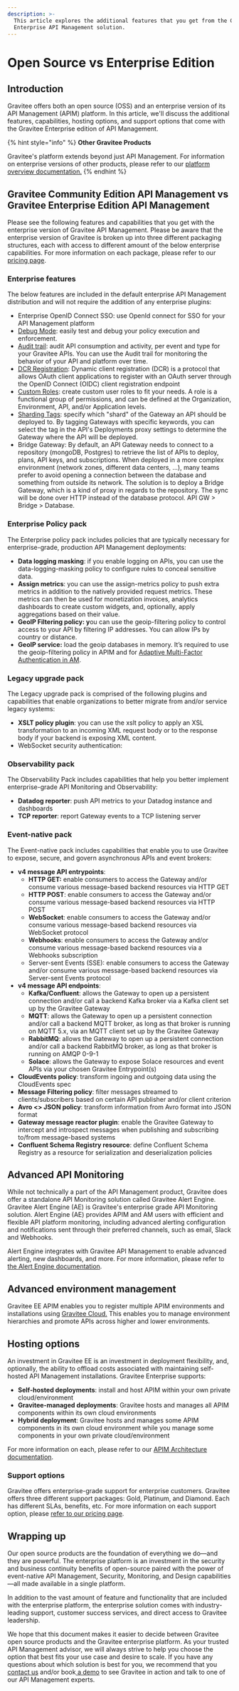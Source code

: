```yaml
---
description: >-
  This article explores the additional features that you get from the Gravitee
  Enterprise API Management solution.
---
```


# Open Source vs Enterprise Edition

## Introduction

Gravitee offers both an open source (OSS) and an enterprise version of its API Management (APIM) platform. In this article, we'll discuss the additional features, capabilities, hosting options, and support options that come with the Gravitee Enterprise edition of API Management.

{% hint style="info" %}
**Other Gravitee Products**

Gravitee's platform extends beyond just API Management. For information on enterprise versions of other products, please refer to our [platform overview documentation.](https://documentation.gravitee.io/platform-overview/gravitee-essentials/gravitee-offerings-ce-vs-ee)
{% endhint %}

## Gravitee Community Edition API Management vs Gravitee Enterprise Edition API Management

Please see the following features and capabilities that you get with the enterprise version of Gravitee API Management. Please be aware that the enterprise version of Gravitee is broken up into three different packaging structures, each with access to different amount of the below enterprise capabilities. For more information on each package, please refer to our [pricing page](https://www.gravitee.io/pricing).

### Enterprise features

The below features are included in the default enterprise API Management distribution and will not require the addition of any enterprise plugins:

* Enterprise OpenID Connect SSO: use OpenId connect for SSO for your API Management platform
* [Debug Mode](../../guides/policy-design/v2-api-policy-design-studio.md#debug-mode): easily test and debug your policy execution and enforcement.
* [Audit trail](../../guides/api-measurement-tracking-and-analytics/#the-audit-trail): audit API consumption and activity, per event and type for your Gravitee APIs. You can use the Audit trail for monitoring the behavior of your API and platform over time.
* [DCR Registration](../../guides/api-exposure-plans-applications-and-subscriptions/plans-1.md#dynamic-client-registration-provider): Dynamic client registration (DCR) is a protocol that allows OAuth client applications to register with an OAuth server through the OpenID Connect (OIDC) client registration endpoint
* [Custom Roles](../../guides/administration/user-management-and-permissions.md#roles): create custom user roles to fit your needs. A role is a functional group of permissions, and can be defined at the Organization, Environment, API, and/or Application levels.
* [Sharding Tags](../../getting-started/configuration/configure-sharding-tags-for-your-gravitee-api-gateways.md): specify which "shard" of the Gateway an API should be deployed to. By tagging Gateways with specific keywords, you can select the tag in the API's Deployments proxy settings to determine the Gateway where the API will be deployed.
* Bridge Gateway: By default, an API Gateway needs to connect to a repository (mongoDB, Postgres) to retrieve the list of APIs to deploy, plans, API keys, and subscriptions. When deployed in a more complex environment (network zones, different data centers, ...), many teams prefer to avoid opening a connection between the database and something from outside its network. The solution is to deploy a Bridge Gateway, which is a kind of proxy in regards to the repository. The sync will be done over HTTP instead of the database protocol. API GW > Bridge > Database.

### Enterprise Policy pack

The Enterprise policy pack includes policies that are typically necessary for enterprise-grade, production API Management deployments:

* **Data logging masking**: if you enable logging on APIs, you can use the data-logging-masking policy to configure rules to conceal sensitive data.
* **Assign metrics**: you can use the assign-metrics policy to push extra metrics in addition to the natively provided request metrics. These metrics can then be used for monetization invoices, analytics dashboards to create custom widgets, and, optionally, apply aggregations based on their value.
* **GeoIP Filtering policy: y**ou can use the geoip-filtering policy to control access to your API by filtering IP addresses. You can allow IPs by country or distance.
* **GeoIP service:** load the geoip databases in memory. It’s required to use the geoip-filtering policy in APIM and for [Adaptive Multi-Factor Authentication in AM](https://documentation.gravitee.io/am).

### Legacy upgrade pack

The Legacy upgrade pack is comprised of the following plugins and capabilities that enable organizations to better migrate from and/or service legacy systems:

* **XSLT policy plugin**: you can use the xslt policy to apply an XSL transformation to an incoming XML request body or to the response body if your backend is exposing XML content.
* WebSocket security authentication:&#x20;

### Observability pack

The Observability Pack includes capabilities that help you better implement enterprise-grade API Monitoring and Observability:

* **Datadog reporter**: push API metrics to your Datadog instance and dashboards
* **TCP reporter**: report Gateway events to a TCP listening server

### Event-native pack

The Event-native pack includes capabilities that enable you to use Gravitee to expose, secure, and govern asynchronous APIs and event brokers:

* **v4 message API entrypoints**:
  * **HTTP GET:** enable consumers to access the Gateway and/or consume various message-based backend resources via HTTP GET
  * **HTTP POST**: enable consumers to access the Gateway and/or consume various message-based backend resources via HTTP POST
  * **WebSocket**: enable consumers to access the Gateway and/or consume various message-based backend resources via WebSocket protocol
  * **Webhooks**: enable consumers to access the Gateway and/or consume various message-based backend resources via a Webhooks subscription
  * Server-sent Events (SSE): enable consumers to access the Gateway and/or consume various message-based backend resources via Server-sent Events protocol
* **v4 message API endpoints**:
  * **Kafka/Confluent**: allows the Gateway to open up a persistent connection and/or call a backend Kafka broker via a Kafka client set up by the Gravitee Gateway
  * **MQTT**: allows the Gateway to open up a persistent connection and/or call a backend MQTT broker, as long as that broker is running on MQTT 5.x, via an MQTT client set up by the Gravitee Gateway
  * **RabbitMQ**: allows the Gateway to open up a persistent connection and/or call a backend RabbitMQ broker, as long as that broker is running on AMQP 0-9-1
  * **Solace**: allows the Gateway to expose Solace resources and event APIs via your chosen Gravitee Entrypoint(s)
* **CloudEvents policy**: transform ingoing and outgoing data using the CloudEvents spec
* **Message Filtering policy**: filter messages streamed to clients/subscribers based on certain API publisher and/or client criterion
* **Avro <> JSON policy**: transform information from Avro format into JSON format
* **Gateway message reactor plugin**: enable the Gravitee Gateway to intercept and introspect messages when publishing and subscribing to/from message-based systems
* **Confluent Schema Registry resource**: define Confluent Schema Registry as a resource for serialization and deserialization policies

## Advanced API Monitoring

While not technically a part of the API Management product, Gravitee does offer a standalone API Monitoring solution called Gravitee Alert Engine. Gravitee Alert Engine (AE) is Gravitee's enterprise grade API Monitoring solution. Alert Engine (AE) provides APIM and AM users with efficient and flexible API platform monitoring, including advanced alerting configuration and notifications sent through their preferred channels, such as email, Slack and Webhooks.&#x20;

Alert Engine integrates with Gravitee API Management to enable advanced alerting, new dashboards, and more. For more information, please refer to [the Alert Engine documentation](https://documentation.gravitee.io/ae/overview/introduction-to-gravitee-alert-engine).

## Advanced environment management

Gravitee EE APIM enables you to register multiple APIM environments and installations using [Gravitee Cloud.](https://documentation.gravitee.io/gravitee-cloud) This enables you to manage environment hierarchies and promote APIs across higher and lower environments.&#x20;

## Hosting options

An investment in Gravitee EE is an investment in deployment flexibility, and, optionally, the ability to offload costs associated with maintaining self-hosted API Management installations. Gravitee Enterprise supports:

* **Self-hosted deployments**: install and host APIM within your own private cloud/environment
* **Gravitee-managed deployments**: Gravitee hosts and manages all APIM components within its own cloud environments
* **Hybrid deployment**: Gravitee hosts and manages some APIM components in its own cloud environment while you manage some components in your own private cloud/environment

For more information on each, please refer to our [APIM Architecture documentation](apim-architecture.md).

### Support options

Gravitee offers enterprise-grade support for enterprise customers. Gravitee offers three different support packages: Gold, Platinum, and Diamond. Each has different SLAs, benefits, etc. For more information on each support option, please [refer to our pricing page](https://www.gravitee.io/pricing).

## Wrapping up

Our open source products are the foundation of everything we do—and they are powerful. The enterprise platform is an investment in the security and business continuity benefits of open-source paired with the power of event-native API Management, Security, Monitoring, and Design capabilities—all made available in a single platform.

In addition to the vast amount of feature and functionality that are included with the enterprise platform, the enterprise solution comes with industry-leading support, customer success services, and direct access to Gravitee leadership.

We hope that this document makes it easier to decide between Gravitee open source products and the Gravitee enterprise platform. As your trusted API Management advisor, we will always strive to help you choose the option that best fits your use case and desire to scale. If you have any questions about which solution is best for you, we recommend that you [contact us](https://www.gravitee.io/contact-us) and/or book[ a demo](https://www.gravitee.io/demo) to see Gravitee in action and talk to one of our API Management experts.
